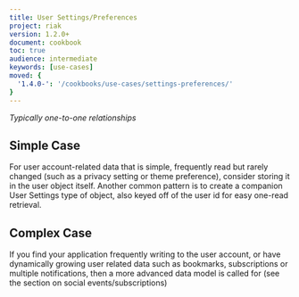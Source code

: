 ```yaml
---
title: User Settings/Preferences
project: riak
version: 1.2.0+
document: cookbook
toc: true
audience: intermediate
keywords: [use-cases]
moved: {
  '1.4.0-': '/cookbooks/use-cases/settings-preferences/'
}
---
```


*Typically one-to-one relationships*

## Simple Case

For user account-related data that is simple, frequently read but rarely changed (such as a privacy setting or theme preference), consider storing it in the user object itself. Another common pattern is to create a companion User Settings type of object, also keyed off of the user id for easy one-read retrieval.


## Complex Case

 If you find your application frequently writing to the user account, or have dynamically growing user related data such as bookmarks, subscriptions or multiple notifications, then a more advanced data model is called for (see the section on social events/subscriptions)
